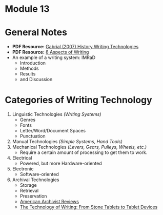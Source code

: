 # Module 13

# General Notes

- **PDF Resource:** [Gabrial (2007) History Writing Technologies](assets/11-gabrial_(2007)_history_writing_technologies.pdf)
- **PDF Resource:** [8 Aspects of Writing](assets/8_aspects_of_writing.pdf)
- An example of a writing system: IMRaD
  - Introduction
  - Methods
  - Results
  - and Discussion

# Categories of Writing Technology

1. Linguistic Technologies _(Writing Systems)_
   - Genres
   - Fonts
   - Letter/Word/Document Spaces
   - Punctuation
2. Manual Technologies _(Simple Systems, Hand Tools)_
3. Mechanical Technologies _(Levers, Gears, Pulleys, Wheels, etc.)_
   - Require a certain amount of processing to get them to work.
4. Electrical
   - Powered, but more Hardware-oriented
5. Electronic
   - Software-oriented
6. Archival Technologies
   - Storage
   - Retrieval
   - Preservation
   - [American Archivist Reviews](https://www2.archivists.org/american-archivist-reviews/tech-and-resources)
   - [The Technology of Writing: From Stone Tablets to Tablet Devices](https://youtu.be/OtElbFVhHBo)
